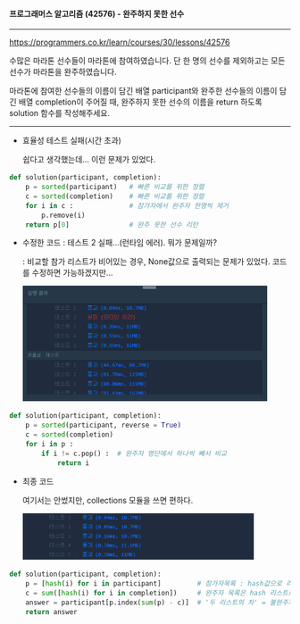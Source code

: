 #### 프로그래머스 알고리즘 (42576) - 완주하지 못한 선수

---

https://programmers.co.kr/learn/courses/30/lessons/42576

수많은 마라톤 선수들이 마라톤에 참여하였습니다. 단 한 명의 선수를 제외하고는 모든 선수가 마라톤을 완주하였습니다.

마라톤에 참여한 선수들의 이름이 담긴 배열 participant와 완주한 선수들의 이름이 담긴 배열 completion이 주어질 때, 완주하지 못한 선수의 이름을 return 하도록 solution 함수를 작성해주세요.



---

* 효율성 테스트 실패(시간 초과)

    쉽다고 생각했는데... 이런 문제가 있었다.

```python
def solution(participant, completion):
    p = sorted(participant)   # 빠른 비교를 위한 정렬
    c = sorted(completion)    # 빠른 비교를 위한 정렬
    for i in c :              # 참가자에서 완주자 한명씩 제거
        p.remove(i)
    return p[0]               # 완주 못한 선수 리턴

```

* 수정한 코드 : 테스트 2 실패...(런타임 에러). 뭐가 문제일까?

    : 비교할 참가 리스트가 비어있는 경우, None값으로 출력되는 문제가 있었다. 코드를 수정하면 가능하겠지만...

    <img src="images/image-20200626150120520.png" alt="image-20200626150120520" style="zoom:67%;" />

```python
def solution(participant, completion):
    p = sorted(participant, reverse = True)
    c = sorted(completion)
    for i in p :
        if i != c.pop() :  # 완주자 명단에서 하나씩 빼서 비교
            return i
```

* 최종 코드

    여기서는 안썼지만, collections 모듈을 쓰면 편하다.

    <img src="images/image-20200626172725532.png" alt="image-20200626172725532" style="zoom:67%;" />

```python
def solution(participant, completion):
    p = [hash(i) for i in participant]         # 참가자목록 : hash값으로 리스트화
    c = sum([hash(i) for i in completion])     # 완주자 목록은 hash 리스트로 변환 후, 합
    answer = participant[p.index(sum(p) - c)]  # '두 리스트의 차' = 불완주자 hash값 -> index로 위치 반환 -> 이름
    return answer
```

